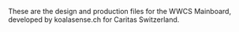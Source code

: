 These are the design and production files for the WWCS Mainboard, developed by koalasense.ch for Caritas Switzerland.
